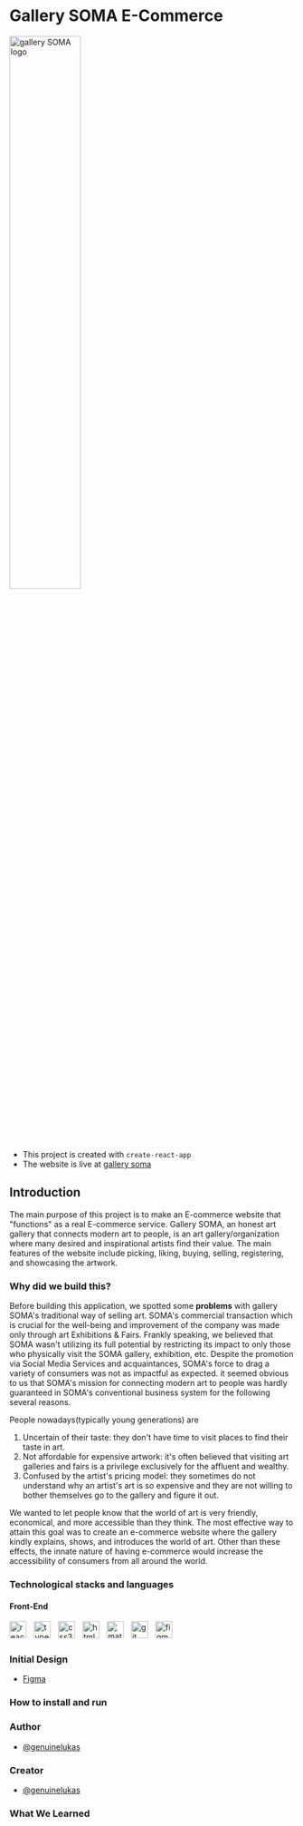 # Gallery SOMA E-Commerce
<p>
  <img  width="50%" style="padding-right:10px;" alt="gallery SOMA logo" src="https://gallery-soma-assets.s3.ap-northeast-2.amazonaws.com/test1/horizontal_logo.webp" />
</p>

* This project is created with ```create-react-app```
* The website is live at [gallery soma](https://gallerysoma.co.kr)

## Introduction

The main purpose of this project is to make an E-commerce website that "functions" as a real E-commerce service.
Gallery SOMA, an honest art gallery that connects modern art to people, is an art gallery/organization where many desired and inspirational artists find their value. The main features of the website include picking, liking, buying, selling, registering, and showcasing the artwork.


### Why did we build this?

Before building this application, we spotted some <b>problems</b> with gallery SOMA's traditional way of selling art. 
SOMA's commercial transaction which is crucial for the well-being and improvement of the company was made only through art Exhibitions & Fairs.
Frankly speaking, we believed that SOMA wasn't utilizing its full potential by restricting its impact to only those who physically visit the SOMA gallery, exhibition, etc. Despite the promotion via Social Media Services and acquaintances, SOMA's force to drag a variety of consumers was not as impactful as expected.
it seemed obvious to us that SOMA's mission for connecting modern art to people was hardly guaranteed in SOMA's conventional business system for the following several reasons.

People nowadays(typically young generations) are

1. Uncertain of their taste: they don't have time to visit places to find their taste in art.
2. Not affordable for expensive artwork: it's often believed that visiting art galleries and fairs is a privilege exclusively for the affluent and wealthy.
3. Confused by the artist's pricing model: they sometimes do not understand why an artist's art is so expensive and they are not willing to bother themselves go to the gallery and figure it out.

We wanted to let people know that the world of art is very friendly, economical, and more accessible than they think.
The most effective way to attain this goal was to create an e-commerce website where the gallery kindly explains, shows, and introduces the world of art.
Other than these effects, the innate nature of having e-commerce would increase the accessibility of consumers from all around the world. 


### Technological stacks and languages
#### Front-End
<p>
 <img align="left" width="30px" style="padding-right:10px;" alt="react" src="https://cdn.jsdelivr.net/gh/devicons/devicon/icons/react/react-original.svg" />
          
 <img align="left" width="30px" style="padding-right:10px;" alt="typescript" src="https://cdn.jsdelivr.net/gh/devicons/devicon/icons/typescript/typescript-original.svg" />
          
 <img align="left" width="30px" style="padding-right:10px;" alt="css3" src="https://cdn.jsdelivr.net/gh/devicons/devicon/icons/css3/css3-original.svg" />
          
 <img align="left" width="30px" style="padding-right:10px;" alt="html5" src="https://cdn.jsdelivr.net/gh/devicons/devicon/icons/html5/html5-original.svg" />
          
 <img align="left" width="30px" style="padding-right:10px;" alt="materialUI" src="https://cdn.jsdelivr.net/gh/devicons/devicon/icons/materialui/materialui-original.svg" />
          
 <img align="left" width="30px" style="padding-right:10px;" alt="git" src="https://cdn.jsdelivr.net/gh/devicons/devicon/icons/git/git-original.svg" />
          
 <img align="left" width="30px" alt="figma" src="https://cdn.jsdelivr.net/gh/devicons/devicon/icons/figma/figma-original.svg" />
</p>

<br/>


<br/>

### Initial Design
- [Figma](https://www.figma.com/file/nk1xG5I8EKzTXViuBfQVV0/Gallery-SOMA?type=design&node-id=0-1&mode=design&t=ss8AjrpviXUU8I3d-0)

### How to install and run

### Author
- [@genuinelukas](https://github.com/GenuineLukas)

### Creator
- [@genuinelukas](https://github.com/GenuineLukas)

### What We Learned

